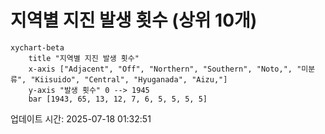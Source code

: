 # 지역별 지진 발생 횟수 (상위 10개)

```mermaid
xychart-beta
    title "지역별 지진 발생 횟수"
    x-axis ["Adjacent", "Off", "Northern", "Southern", "Noto,", "미분류", "Kiisuido", "Central", "Hyuganada", "Aizu,"]
    y-axis "발생 횟수" 0 --> 1945
    bar [1943, 65, 13, 12, 7, 6, 5, 5, 5, 5]
```

업데이트 시간: 2025-07-18 01:32:51
